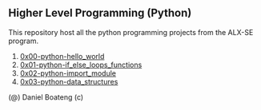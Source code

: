 ## Higher Level Programming (Python)
This repository host all the python programming projects from the ALX-SE program.

1. [0x00-python-hello_world](./0x00-python-hello_world/)
2. [0x01-python-if_else_loops_functions](./0x01-python-if_else_loops_functions/)
3. [0x02-python-import_module](./0x02-python-import_modules/)
4. [0x03-python-data_structures](./0x03-python-data_structures/)

(@) Daniel Boateng (c)

